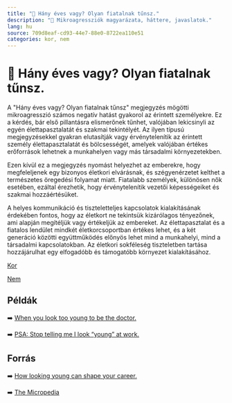 ```yaml
---
title: "🚫 Hány éves vagy? Olyan fiatalnak tűnsz."
description: "🚫 Mikroagressziók magyarázata, háttere, javaslatok."
lang: hu
source: 709d8eaf-cd93-44e7-88e0-8722ea110e51
categories: kor, nem
---
```


<div class="wiki-content agression-title">

# 🚫 Hány éves vagy? Olyan fiatalnak tűnsz.

A "Hány éves vagy? Olyan fiatalnak tűnsz" megjegyzés mögötti mikroagresszió számos negatív hatást gyakorol az érintett személyekre. Ez a kérdés, bár első pillantásra elismerőnek tűnhet, valójában lekicsinyli az egyén élettapasztalatát és szakmai tekintélyét. Az ilyen típusú megjegyzésekkel gyakran elutasítják vagy érvénytelenítik az érintett személy élettapasztalatát és bölcsességét, amelyek valójában értékes erőforrások lehetnek a munkahelyen vagy más társadalmi környezetekben.

Ezen kívül ez a megjegyzés nyomást helyezhet az emberekre, hogy megfeleljenek egy bizonyos életkori elvárásnak, és szégyenérzetet kelthet a természetes öregedési folyamat miatt. Fiatalabb személyek, különösen nők esetében, ezáltal érezhetik, hogy érvénytelenítik vezetői képességeiket és szakmai hozzáértésüket.

A helyes kommunikáció és tiszteletteljes kapcsolatok kialakításának érdekében fontos, hogy az életkort ne tekintsük kizárólagos tényezőnek, ami alapján megítéljük vagy értékeljük az embereket. Az élettapasztalat és a fiatalos lendület mindkét életkorcsoportban értékes lehet, és a két generáció közötti együttműködés előnyös lehet mind a munkahelyi, mind a társadalmi kapcsolatokban. Az életkori sokféleség tiszteletben tartása hozzájárulhat egy elfogadóbb és támogatóbb környezet kialakításához.


<div class="categories">

[Kor](/#/entry?id=kor)

[Nem](/#/entry?id=nem)

</div>

## Példák

➡️ [When you look too young to be the doctor.](https://journals.lww.com/em-news/fulltext/2016/09000/careerealism__when_you_look_too_young_to_be_the.20.aspx )

➡️ [PSA: Stop telling me I look “young” at work.](https://thefinancialdiet.com/psa-stop-telling-me-i-look-young-at-work/ )

## Forrás

➡️ [How looking young can shape your career.](https://www.bbc.com/worklife/article/20210503-how-looking-young-can-shape-your-career)

➡️ [The Micropedia](https://www.themicropedia.org/)


</div>